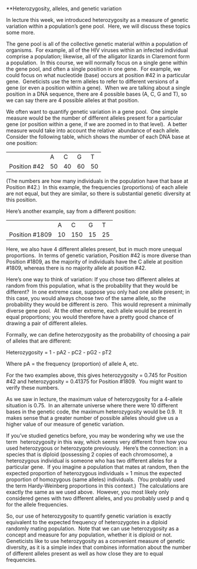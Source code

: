 **Heterozygosity, alleles, and genetic variation

In lecture this week, we introduced heterozygosity as a measure of genetic variation within a population’s gene pool.  Here, we will discuss these topics some more. 


The gene pool is all of the collective genetic material within a population of organisms.  For example, all of the HIV viruses within an infected individual comprise a population; likewise, all of the alligator lizards in Claremont form a population.  In this course, we will normally focus on a single gene within the gene pool, and often a single position in one gene.  For example, we could focus on what nucleotide (base) occurs at position #42 in a particular gene.  Geneticists use the term alleles to refer to different versions of a gene (or even a position within a gene).  When we are talking about a single position in a DNA sequence, there are 4 possible bases (A, C, G and T), so we can say there are 4 possible alleles at that position.

  

We often want to quantify genetic variation in a gene pool.  One simple measure would be the number of different alleles present for a particular gene (or position within a gene, if we are zoomed in to that level).  A better measure would take into account the relative  abundance of each allele.  Consider the following table, which shows the number of each DNA base at one position:

  

|   |   |   |   |   |
|---|---|---|---|---|
||A|C|G|T|
|Position #42|50|40|60|50|

  

(The numbers are how many individuals in the population have that base at Position #42.)  In this example, the frequencies (proportions) of each allele are not equal, but they are similar, so there is substantial genetic diversity at this position.

  

Here’s another example, say from a different position:

  

|   |   |   |   |   |
|---|---|---|---|---|
||A|C|G|T|
|Position #1809|10|150|15|25|

  

Here, we also have 4 different alleles present, but in much more unequal proportions.  In terms of genetic variation, Position #42 is more diverse than Position #1809, as the majority of individuals have the C allele at position #1809, whereas there is no majority allele at position #42.  

  

Here’s one way to think of variation: If you chose two different alleles at random from this population, what is the probability that they would be different?  In one extreme case, suppose you only had one allele present; in this case, you would always choose two of the same allele, so the probability they would be different is zero.  This would represent a minimally diverse gene pool.  At the other extreme, each allele would be present in equal proportions; you would therefore have a pretty good chance of drawing a pair of different alleles.  

  

Formally, we can define heterozygosity as the probability of choosing a pair of alleles that are different:

  

Heterozygosity = 1 - pA2 - pC2 - pG2 - pT2     

  

Where pA = the frequency (proportion) of allele A, etc.

  

For the two examples above, this gives heterozygosity = 0.745 for Position #42 and heterozygosity = 0.41375 for Position #1809.  You might want to verify these numbers.

  

As we saw in lecture, the maximum value of heterozygosity for a 4-allele situation is 0.75.  In an alternate universe where there were 10 different bases in the genetic code, the maximum heterozygosity would be 0.9.  It makes sense that a greater number of possible alleles should give us a higher value of our measure of genetic variation.  

  

If you’ve studied genetics before, you may be wondering why we use the term  heterozygosity in this way, which seems very different from how you used heterozygous or heterozygote previously.  Here’s the connection: in a species that is diploid (possessing 2 copies of each chromosome), a heterozygous individual is someone who has two different alleles for a particular gene.  If you imagine a population that mates at random, then the expected proportion of heterozygous individuals = 1 minus the expected proportion of homozygous (same alleles) individuals.  (You probably used the term Hardy-Weinberg proportions in this context.)  The calculations are exactly the same as we used above.  However, you most likely only considered genes with two different alleles, and you probably used p and q for the allele frequencies.  

  

So, our use of heterozygosity to quantify genetic variation is exactly equivalent to the expected frequency of heterozygotes in a diploid randomly mating population.  Note that we can use heterozygosity as a concept and measure for any population, whether it is diploid or not.  Geneticists like to use heterozygosity as a convenient measure of genetic diversity, as it is a simple index that combines information about the number of different alleles present as well as how close they are to equal frequencies.